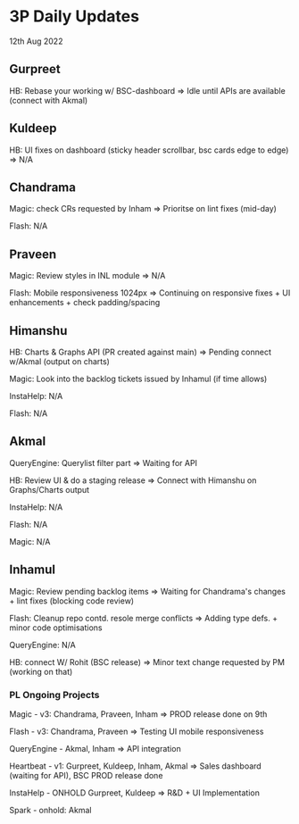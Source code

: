 # 3P Daily Updates
12th Aug 2022

## Gurpreet
HB: Rebase your working w/ BSC-dashboard => Idle until APIs are available (connect with Akmal)

## Kuldeep
HB: UI fixes on dashboard (sticky header scrollbar, bsc cards edge to edge) => N/A

## Chandrama
Magic: check CRs requested by Inham => Prioritse on lint fixes (mid-day) 

Flash: N/A

## Praveen
Magic: Review styles in INL module => N/A

Flash: Mobile responsiveness 1024px => Continuing on responsive fixes + UI enhancements + check padding/spacing

## Himanshu
HB: Charts & Graphs API (PR created against main) => Pending connect w/Akmal (output on charts)

Magic: Look into the backlog tickets issued by Inhamul (if time allows)

InstaHelp: N/A

Flash: N/A

## Akmal
QueryEngine: Querylist filter part => Waiting for API

HB: Review UI & do a staging release => Connect with Himanshu on Graphs/Charts output

InstaHelp: N/A

Flash: N/A

Magic: N/A

## Inhamul
Magic: Review pending backlog items => Waiting for Chandrama's changes + lint fixes (blocking code review)

Flash: Cleanup repo contd. resole merge conflicts => Adding type defs. + minor code optimisations 

QueryEngine: N/A

HB: connect W/ Rohit (BSC release) => Minor text change requested by PM (working on that)

### PL Ongoing Projects
Magic - v3: Chandrama, Praveen, Inham => PROD release done on 9th

Flash - v3: Chandrama, Praveen => Testing UI mobile responsiveness

QueryEngine - Akmal, Inham => API integration

Heartbeat - v1: Gurpreet, Kuldeep, Inham, Akmal => Sales dashboard (waiting for API), BSC PROD release done

InstaHelp - ONHOLD Gurpreet, Kuldeep => R&D + UI Implementation

Spark - onhold: Akmal
